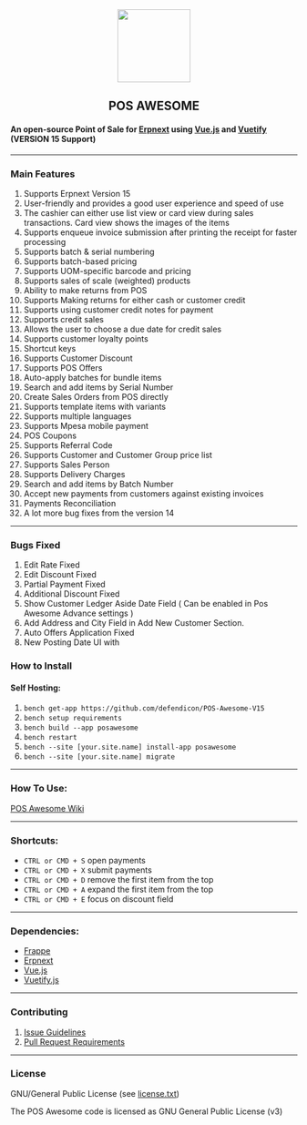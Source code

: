 <div align="center">
    <img src="https://frappecloud.com/files/pos.png" height="128">
    <h2>POS AWESOME</h2>
</div>

#### An open-source Point of Sale for [Erpnext](https://github.com/frappe/erpnext) using [Vue.js](https://github.com/vuejs/vue) and [Vuetify](https://github.com/vuetifyjs/vuetify) (VERSION 15 Support)

---

### Main Features

1. Supports Erpnext Version 15
2. User-friendly and provides a good user experience and speed of use
3. The cashier can either use list view or card view during sales transactions. Card view shows the images of the items
4. Supports enqueue invoice submission after printing the receipt for faster processing
5. Supports batch & serial numbering
6. Supports batch-based pricing
7. Supports UOM-specific barcode and pricing
8. Supports sales of scale (weighted) products
9. Ability to make returns from POS
10. Supports Making returns for either cash or customer credit
11. Supports using customer credit notes for payment
12. Supports credit sales
13. Allows the user to choose a due date for credit sales
14. Supports customer loyalty points
15. Shortcut keys
16. Supports Customer Discount
17. Supports POS Offers
18. Auto-apply batches for bundle items
19. Search and add items by Serial Number
20. Create Sales Orders from POS directly
21. Supports template items with variants
22. Supports multiple languages
23. Supports Mpesa mobile payment
24. POS Coupons
25. Supports Referral Code
26. Supports Customer and Customer Group price list
27. Supports Sales Person
28. Supports Delivery Charges
29. Search and add items by Batch Number
30. Accept new payments from customers against existing invoices
31. Payments Reconciliation
32. A lot more bug fixes from the version 14
---

### Bugs Fixed
1. Edit Rate Fixed
2. Edit Discount Fixed
3. Partial Payment Fixed
4. Additional Discount Fixed
5. Show Customer Ledger Aside Date Field ( Can be enabled in Pos Awesome Advance settings )
6. Add Address and City Field in Add New Customer Section.
7. Auto Offers Application Fixed
8. New Posting Date UI with 

### How to Install

#### Self Hosting:

1. `bench get-app https://github.com/defendicon/POS-Awesome-V15`
2. `bench setup requirements`
3. `bench build --app posawesome`
4. `bench restart`
5. `bench --site [your.site.name] install-app posawesome`
6. `bench --site [your.site.name] migrate`

---


### How To Use:

[POS Awesome Wiki](https://github.com/yrestom/POS-Awesome/wiki)

---

### Shortcuts:

- `CTRL or CMD + S` open payments
- `CTRL or CMD + X` submit payments
- `CTRL or CMD + D` remove the first item from the top
- `CTRL or CMD + A` expand the first item from the top
- `CTRL or CMD + E` focus on discount field

---

### Dependencies:

- [Frappe](https://github.com/frappe/frappe)
- [Erpnext](https://github.com/frappe/erpnext)
- [Vue.js](https://github.com/vuejs/vue)
- [Vuetify.js](https://github.com/vuetifyjs/vuetify)

---

### Contributing

1. [Issue Guidelines](https://github.com/frappe/erpnext/wiki/Issue-Guidelines)
2. [Pull Request Requirements](https://github.com/frappe/erpnext/wiki/Contribution-Guidelines)

---

### License

GNU/General Public License (see [license.txt](https://github.com/yrestom/POS-Awesome/blob/master/license.txt))

The POS Awesome code is licensed as GNU General Public License (v3)
